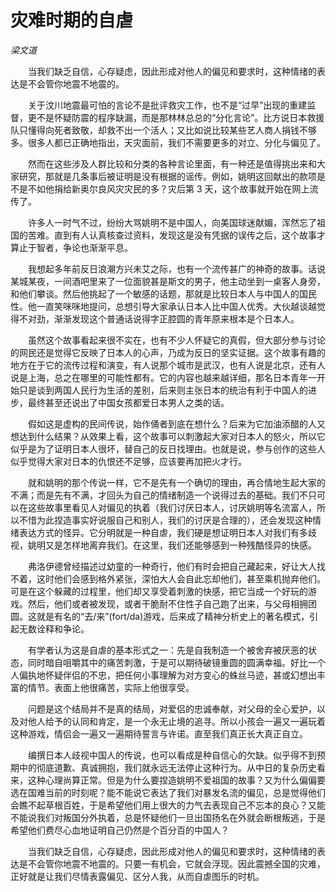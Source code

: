# 灾难时期的自虐

*梁文道*

　　当我们缺乏自信，心存疑虑，因此形成对他人的偏见和要求时，这种情绪的表达是不会管你地震不地震的。

　　关于汶川地震最可怕的言论不是批评救灾工作，也不是“过早”出现的重建监督，更不是怀疑防震的程序缺漏，而是那林林总总的“分化言论”。比方说日本救援队只懂得向死者致敬，却救不出一个活人；又比如说比较某些艺人商人捐钱不够多。很多人都已正确地指出，天灾面前，我们不需要更多的对立、分化与偏见了。

　　然而在这些涉及人群比较和分类的各种言论里面，有一种还是值得挑出来和大家研究，那就是几条事后被证明是没有根据的谣传。例如，姚明这回献出的款项是不是不如他捐给新奥尔良风灾灾民的多？灾后第 3 天，这个故事就开始在网上流传了。

　　许多人一时气不过，纷纷大骂姚明不是中国人，向美国球迷献媚，浑然忘了祖国的苦难。直到有人认真核查过资料，发现这是没有凭据的误传之后，这个故事才算止于智者，争论也渐渐平息。

　　我想起多年前反日浪潮方兴未艾之际，也有一个流传甚广的神奇的故事。话说某城某夜，一间酒吧里来了一位面貌甚是斯文的男子，他主动坐到一桌客人身旁，和他们攀谈。然后他挑起了一个敏感的话题，那就是比较日本人与中国人的国民性。他一直笑咪咪地提问，总想引导大家承认日本人比中国人优秀。大伙越谈越觉得不对劲，渐渐发现这个普通话说得字正腔圆的青年原来根本是个日本人。

　　虽然这个故事看起来很不实在，也有不少人怀疑它的真假，但大部分参与讨论的网民还是觉得它反映了日本人的心声，乃成为反日的坚实证据。这个故事有趣的地方在于它的流传过程和演变，有人说那个城市是武汉，也有人说是北京，还有人说是上海，总之在哪里的可能性都有。它的内容也越来越详细，那名日本青年一开始只是谈到两国人民行为生活的差别，后来则主张日本的统治有利于中国人的进步，最终甚至还说出了中国女孩都爱日本男人之类的话。

　　假如这是虚构的民间传说，始作俑者到底在想什么？后来为它加油添醋的人又想达到什么结果？从效果上看，这个故事可以刺激起大家对日本人的怒火，所以它似乎是为了证明日本人很坏，替自己的反日找理由。也就是说，参与创作的这些人似乎觉得大家对日本的仇恨还不足够，应该要再加把火才行。

　　就和姚明的那个传说一样，它不是先有一个确切的理由，再合情地生起大家的不满；而是先有不满，才回头为自己的情绪制造一个说得过去的基础。我们不只可以在这些故事里看见人对偏见的执着（我们讨厌日本人，讨厌姚明等名流富人，所以不惜为此捏造事实好说服自己和别人，我们的讨厌是合理的），还会发现这种情绪表达方式的怪异。它分明就是一种自虐，我们硬是想证明日本人对我们有多歧视，姚明又是怎样地离弃我们。在这里，我们还能够感到一种残酷怪异的快感。

　　弗洛伊德曾经描述过幼童的一种奇行，他们有时会把自己藏起来，好让大人找不着，这时他们会感到格外紧张，深怕大人会自此忘却他们，甚至乘机抛弃他们。可是在这个躲藏的过程里，他们却又享受着刺激的快感，把它当成一个好玩的游戏。然后，他们或者被发现，或者干脆耐不住性子自己跑了出来，与父母相拥团圆。这就是有名的“去/来”(fort/da)游戏，后来成了精神分析史上的著名模式，引起无数诠释和争论。

　　有学者认为这是自虐的基本形式之一：先是自我制造一个被舍弃被厌恶的状态，同时暗自咀嚼其中的痛苦刺激，于是可以期待破镜重圆的圆满幸福。好比一个人偏执地怀疑伴侣的不忠，把任何小事理解为对方变心的蛛丝马迹，甚或幻想出丰富的情节。表面上他很痛苦，实际上他很享受。

　　问题是这个结局并不是真的结局，对爱侣的忠诚奉献，对父母的全心爱护，以及对他人给予的认同和肯定，是一个永无止境的追寻。所以小孩会一遍又一遍玩着这种游戏，情侣会一遍又一遍期待誓言与许诺。直至我们真正长大真正自立。

　　编撰日本人歧视中国人的传说，也可以看成是种自信心的欠缺。似乎得不到预期中的彻底道歉、真诚拥抱，我们就永远无法停止这种行为。从中日的复杂历史看来，这种心理尚算正常。但是为什么要捏造姚明不爱祖国的故事？又为什么偏偏要选在国难当前的时刻呢？能不能说它表达了我们对暴发名流的偏见，总是觉得他们会瞧不起草根百姓，于是希望他们用上很大的力气去表现自己不忘本的良心？又能不能说我们对叛国分外执着，总是怀疑他们一旦出国扬名在外就会断根叛逃，于是希望他们费尽心血地证明自己仍然是个百分百的中国人？

　　当我们缺乏自信，心存疑虑，因此形成对他人的偏见和要求时，这种情绪的表达是不会管你地震不地震的。只要一有机会，它就会浮现。因此震撼全国的灾难，正好就是让我们尽情表露偏见、区分人我，从而自虐图乐的时机。